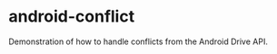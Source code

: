 android-conflict
================

Demonstration of how to handle conflicts from the Android Drive API.
